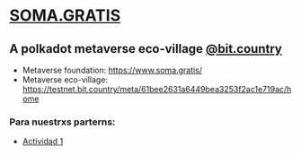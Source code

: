 # [SOMA.GRATIS](https://www.soma.gratis/)
## A polkadot metaverse eco-village [@bit.country](https://testnet.bit.country/meta/61bee2631a6449bea3253f2ac1e719ac/home) 

* Metaverse foundation: https://www.soma.gratis/
* Metaverse eco-village: https://testnet.bit.country/meta/61bee2631a6449bea3253f2ac1e719ac/home

### Para nuestrxs parterns:
  * [Actividad 1](https://github.com/JacoboGGLeon/SOMA.GRATIS/blob/main/actividad_01.md)
  
